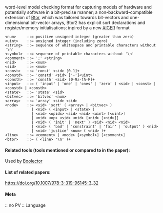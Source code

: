 word-level model checking format for capturing models of hardware and potentially software in a bit-precise manner; a non-backward-compatible extension of [Btor](Btor.md), which was tailored towards bit-vectors and one-dimensional bit-vector arrays, Btor2 has explicit sort declarations and register/memory initialisations; inpired by a new [AIGER](AIGER.md) format

```
<num>     ::= positive unsigned integer (greater than zero)
<uint>    ::= unsigned integer (including zero)
<string>  ::= sequence of whitespace and printable characters without '\n'
<symbol>  ::= sequence of printable characters without '\n'
<comment> ::= ';' <string>
<nid>     ::= <num>
<sid>     ::= <num>
<const>   ::= 'const' <sid> [0-1]+
<constd>  ::= 'constd' <sid> ['-']<uint>
<consth>  ::= 'consth' <sid> [0-9a-fA-F]+
<input>   ::= ( 'input' | 'one' | 'ones' | 'zero' ) <sid> | <const> | <constd> | <consth>
<state>   ::= 'state' <sid>
<bitvec>  ::= 'bitvec' <num>
<array>   ::= 'array' <sid> <sid>
<node>    ::= <sid> 'sort' ( <array> | <bitvec> )
            | <nid> ( <input> | <state> )
            | <nid> <opidx> <sid> <nid> <uint> [<uint>]
            | <nid> <op> <sid> <nid> [<nid> [<nid>]]
            | <nid> ( 'init' | 'next' ) <sid> <nid> <nid>
            | <nid> ( 'bad' | 'constraint' | 'fair' | 'output' ) <nid>
            | <nid> 'justice' <num> ( <nid> )+
<line>    ::= <comment> | <node> [<symbol>] [<comment>]
<btor>    ::= ( <line> '\n' )+ 
```

#### Related tools (tools mentioned or compared to in the paper):
Used by [Boolector](../Solvers/SMT/Boolector.md)

#### List of related papers:
https://doi.org/10.1007/978-3-319-96145-3_32

#### Meta
:: no PV
:: Language